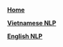 [**Home**](https://github.com/magizbox/underthesea/wiki)

[**Vietnamese NLP**](https://github.com/magizbox/underthesea/wiki/Vietnamese-NLP-Tools)

[**English NLP**](https://github.com/magizbox/underthesea/wiki/English-NLP-Tools)

